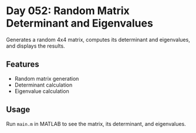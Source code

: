 
# Day 052: Random Matrix Determinant and Eigenvalues

Generates a random 4x4 matrix, computes its determinant and eigenvalues, and displays the results.

## Features
- Random matrix generation
- Determinant calculation
- Eigenvalue calculation

## Usage
Run `main.m` in MATLAB to see the matrix, its determinant, and eigenvalues.
